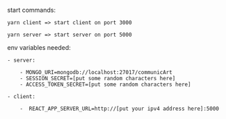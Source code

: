 
start commands:

    yarn client => start client on port 3000

    yarn server => start server on port 5000



env variables needed:

    - server:
        
        - MONGO_URI=mongodb://localhost:27017/communicArt
        - SESSION_SECRET=[put some random characters here]
        - ACCESS_TOKEN_SECRET=[put some random characters here]

    - client:

        -  REACT_APP_SERVER_URL=http://[put your ipv4 address here]:5000

